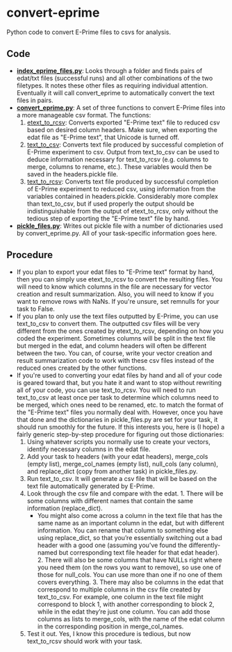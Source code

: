 convert-eprime
==============

Python code to convert E-Prime files to csvs for analysis.

## Code
- [**index_eprime_files.py**](index_eprime_files.py): Looks through a folder and finds pairs of edat/txt files (successful runs) and all other combinations of the two filetypes. It notes these other files as requiring individual attention. Eventually it will call convert_eprime to automatically convert the text files in pairs.
- [**convert_eprime.py**](convert_eprime.py): A set of three functions to convert E-Prime files into a more manageable csv format. The functions:
  1.  [etext_to_rcsv](convert_eprime.py#L40): Converts exported "E-Prime text" file to reduced csv based on desired column headers. Make sure, when exporting the edat file as "E-Prime text", that Unicode is turned off.
  2.  [text_to_csv](convert_eprime.py#L67): Converts text file produced by successful completion of E-Prime experiment to csv. Output from text_to_csv can be used to deduce information necessary for text_to_rcsv (e.g. columns to merge, columns to rename, etc.). These variables would then be saved in the headers.pickle file.
  3.  [text_to_rcsv](convert_eprime.py#L78): Converts text file produced by successful completion of E-Prime experiment to reduced csv, using information from the variables contained in headers.pickle. Considerably more complex than text_to_csv, but if used properly the output should be indistinguishable from the output of etext_to_rcsv, only without the tedious step of exporting the "E-Prime text" file by hand.
- [**pickle_files.py**](pickle_files.py): Writes out pickle file with a number of dictionaries used by convert_eprime.py. All of your task-specific information goes here.

## Procedure
- If you plan to export your edat files to "E-Prime text" format by hand, then you can simply use etext_to_rcsv to convert the resulting files. You will need to know which columns in the file are necessary for vector creation and result summarization. Also, you will need to know if you want to remove rows with NaNs. If you're unsure, set remnulls for your task to False.
- If you plan to only use the text files outputted by E-Prime, you can use text_to_csv to convert them. The outputted csv files will be very different from the ones created by etext_to_rcsv, depending on how you coded the experiment. Sometimes columns will be split in the text file but merged in the edat, and column headers will often be different between the two. You can, of course, write your vector creation and result summarization code to work with these csv files instead of the reduced ones created by the other functions.
- If you're used to converting your edat files by hand and all of your code is geared toward that, but you hate it and want to stop without rewriting all of your code, you can use text_to_rcsv. You will need to run text_to_csv at least once per task to determine which columns need to be merged, which ones need to be renamed, etc. to match the format of the "E-Prime text" files you normally deal with. However, once you have that done and the dictionaries in pickle_files.py are set for your task, it should run smoothly for the future. If this interests you, here is (I hope) a fairly generic step-by-step procedure for figuring out those dictionaries:
    1. Using whatever scripts you normally use to create your vectors, identify necessary columns in the edat file.
    2. Add your task to headers (with your edat headers), merge_cols (empty list), merge_col_names (empty list), null_cols (any column), and replace_dict (copy from another task) in pickle_files.py.
    3. Run text_to_csv. It will generate a csv file that will be based on the text file automatically generated by E-Prime.
    4. Look through the csv file and compare with the edat.
      1. There will be some columns with different names that contain the same information (replace_dict).
        * You might also come across a column in the text file that has the same name as an important column in the edat, but with different information. You can rename that column to something else using replace_dict, so that you’re essentially switching out a bad header with a good one (assuming you’ve found the differently-named but corresponding text file header for that edat header).
      2. There will also be some columns that have NULLs right where you need them (on the rows you want to remove), so use one of those for null_cols. You can use more than one if no one of them covers everything.
      3. There may also be columns in the edat that correspond to multiple columns in the csv file created by text_to_csv. For example, one column in the text file might correspond to block 1, with another corresponding to block 2, while in the edat they’re just one column. You can add those columns as lists to merge_cols, with the name of the edat column in the corresponding position in merge_col_names. 
    5. Test it out. Yes, I know this procedure is tedious, but now text_to_rcsv should work with your task. 
